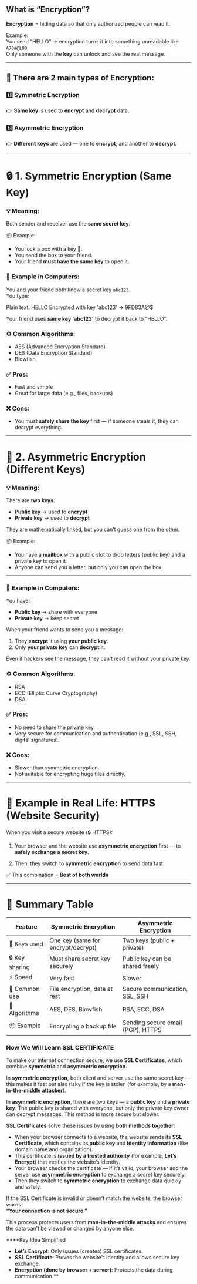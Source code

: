 ## What is “Encryption”?

**Encryption** = hiding data so that only authorized people can read it.

Example:  
You send “HELLO” → encryption turns it into something unreadable like `A73#@L90`.  
Only someone with the **key** can unlock and see the real message.

---

## 🧩 There are 2 main types of Encryption:

### **1️⃣ Symmetric Encryption**

👉 **Same key** is used to **encrypt** and **decrypt** data.

### **2️⃣ Asymmetric Encryption**

👉 **Different keys** are used — one to **encrypt**, and another to **decrypt**.

---

# 🔒 1. Symmetric Encryption (Same Key)

### 💡 Meaning:

Both sender and receiver use the **same secret key**.

📦 Example:

- You lock a box with a key 🔑.
- You send the box to your friend.
- Your friend **must have the same key** to open it.

### 🧮 Example in Computers:

You and your friend both know a secret key `abc123`.  
You type:

Plain text: HELLO
Encrypted with key 'abc123' → 9FD83A@$

Your friend uses **same key 'abc123'** to decrypt it back to “HELLO”.

### ⚙️ Common Algorithms:

- AES (Advanced Encryption Standard)
- DES (Data Encryption Standard)
- Blowfish

### ✅ Pros:

- Fast and simple
- Great for large data (e.g., files, backups)

### ❌ Cons:

- You must **safely share the key** first — if someone steals it, they can decrypt everything.

---

# 🔑 2. Asymmetric Encryption (Different Keys)

### 💡 Meaning:

There are **two keys**:

- **Public key** → used to **encrypt**
- **Private key** → used to **decrypt**

They are mathematically linked, but you can’t guess one from the other.

📦 Example:

- You have a **mailbox** with a public slot to drop letters (public key) and a private key to open it.
- Anyone can send you a letter, but only you can open the box.

---

### 🧮 Example in Computers:

You have:

- **Public key** → share with everyone
- **Private key** → keep secret

When your friend wants to send you a message:

1. They **encrypt** it using **your public key**.
2. Only **your private key** can **decrypt** it.

Even if hackers see the message, they can’t read it without your private key.

### ⚙️ Common Algorithms:

- RSA
- ECC (Elliptic Curve Cryptography)
- DSA

### ✅ Pros:

- No need to share the private key.
- Very secure for communication and authentication (e.g., SSL, SSH, digital signatures).

### ❌ Cons:

- Slower than symmetric encryption.
- Not suitable for encrypting huge files directly.


---

# 🔐 Example in Real Life: HTTPS (Website Security)

When you visit a secure website (🔒 HTTPS):

1. Your browser and the website use **asymmetric encryption** first — to **safely exchange a secret key**.
    
2. Then, they switch to **symmetric encryption** to send data fast.
    

✅ This combination = **Best of both worlds**

---

# 🧾 Summary Table

|Feature|Symmetric Encryption|Asymmetric Encryption|
|---|---|---|
|🔑 Keys used|One key (same for encrypt/decrypt)|Two keys (public + private)|
|🔒 Key sharing|Must share secret key securely|Public key can be shared freely|
|⚡ Speed|Very fast|Slower|
|🧰 Common use|File encryption, data at rest|Secure communication, SSL, SSH|
|🔧 Algorithms|AES, DES, Blowfish|RSA, ECC, DSA|
|📦 Example|Encrypting a backup file|Sending secure email (PGP), HTTPS|


### Now We Will Learn SSL CERTIFICATE

To make our internet connection secure, we use **SSL Certificates**, which combine **symmetric** and **asymmetric encryption**.

In **symmetric encryption**, both client and server use the same secret key — this makes it fast but also risky if the key is stolen (for example, by a **man-in-the-middle attacker**).

In **asymmetric encryption**, there are two keys — a **public key** and a **private key**. The public key is shared with everyone, but only the private key owner can decrypt messages. This method is more secure but slower.

**SSL Certificates** solve these issues by using **both methods together**:

- When your browser connects to a website, the website sends its **SSL Certificate**, which contains its **public key** and **identity information** (like domain name and organization).
- This certificate is **issued by a trusted authority** (for example, **Let’s Encrypt**) that verifies the website’s identity.
- Your browser checks the certificate — if it’s valid, your browser and the server use **asymmetric encryption** to exchange a secret key securely.
- Then they switch to **symmetric encryption** to exchange data quickly and safely.

If the SSL Certificate is invalid or doesn’t match the website, the browser warns:  
**“Your connection is not secure.”**

This process protects users from **man-in-the-middle attacks** and ensures the data can’t be viewed or changed by anyone else.

****Key Idea Simplified

- **Let’s Encrypt**: Only issues (creates) SSL certificates.
- **SSL Certificate**: Proves the website’s identity and allows secure key exchange.
- **Encryption (done by browser + server)**: Protects the data during communication.**


